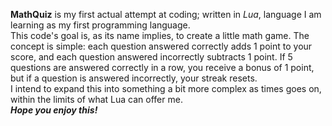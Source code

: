 **MathQuiz** is my first actual attempt at coding; written in *Lua*, language I am learning as my first programming language.<br/>This code's goal is, as its name implies, to create a little math game. The concept is simple: each question answered correctly adds 1 point to your score, and each question answered incorrectly subtracts 1 point. If 5 questions are answered correctly in a row, you receive a bonus of 1 point, but if a question is answered incorrectly, your streak resets.<br/>I intend to expand this into something a bit more complex as times goes on, within the limits of what Lua can offer me.<br/>***Hope you enjoy this!***
